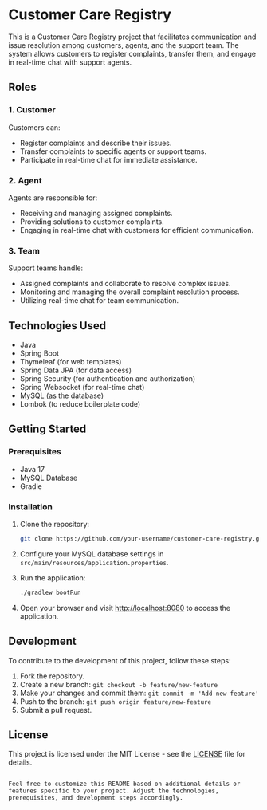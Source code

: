 
# Customer Care Registry

This is a Customer Care Registry project that facilitates communication and issue resolution among customers, agents, and the support team. The system allows customers to register complaints, transfer them, and engage in real-time chat with support agents.

## Roles

### 1. Customer

Customers can:
- Register complaints and describe their issues.
- Transfer complaints to specific agents or support teams.
- Participate in real-time chat for immediate assistance.

### 2. Agent

Agents are responsible for:
- Receiving and managing assigned complaints.
- Providing solutions to customer complaints.
- Engaging in real-time chat with customers for efficient communication.

### 3. Team

Support teams handle:
- Assigned complaints and collaborate to resolve complex issues.
- Monitoring and managing the overall complaint resolution process.
- Utilizing real-time chat for team communication.

## Technologies Used

- Java
- Spring Boot
- Thymeleaf (for web templates)
- Spring Data JPA (for data access)
- Spring Security (for authentication and authorization)
- Spring Websocket (for real-time chat)
- MySQL (as the database)
- Lombok (to reduce boilerplate code)

## Getting Started

### Prerequisites

- Java 17
- MySQL Database
- Gradle

### Installation

1. Clone the repository:
   ```bash
   git clone https://github.com/your-username/customer-care-registry.git
   ```

2. Configure your MySQL database settings in `src/main/resources/application.properties`.

3. Run the application:
   ```bash
   ./gradlew bootRun
   ```

4. Open your browser and visit [http://localhost:8080](http://localhost:8080) to access the application.

## Development

To contribute to the development of this project, follow these steps:

1. Fork the repository.
2. Create a new branch: `git checkout -b feature/new-feature`
3. Make your changes and commit them: `git commit -m 'Add new feature'`
4. Push to the branch: `git push origin feature/new-feature`
5. Submit a pull request.

## License

This project is licensed under the MIT License - see the [LICENSE](LICENSE) file for details.
```

Feel free to customize this README based on additional details or features specific to your project. Adjust the technologies, prerequisites, and development steps accordingly.
